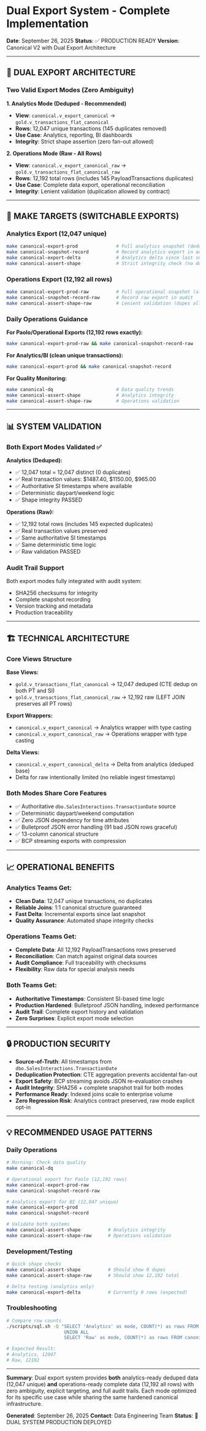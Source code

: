 # Dual Export System - Complete Implementation

**Date**: September 26, 2025
**Status**: ✅ PRODUCTION READY
**Version**: Canonical V2 with Dual Export Architecture

---

## 🎯 DUAL EXPORT ARCHITECTURE

### Two Valid Export Modes (Zero Ambiguity)

**1. Analytics Mode (Deduped - Recommended)**
- **View**: `canonical.v_export_canonical` → `gold.v_transactions_flat_canonical`
- **Rows**: 12,047 unique transactions (145 duplicates removed)
- **Use Case**: Analytics, reporting, BI dashboards
- **Integrity**: Strict shape assertion (zero fan-out allowed)

**2. Operations Mode (Raw - All Rows)**
- **View**: `canonical.v_export_canonical_raw` → `gold.v_transactions_flat_canonical_raw`
- **Rows**: 12,192 total rows (includes 145 PayloadTransactions duplicates)
- **Use Case**: Complete data export, operational reconciliation
- **Integrity**: Lenient validation (duplication allowed by contract)

---

## 🚀 MAKE TARGETS (SWITCHABLE EXPORTS)

### Analytics Export (12,047 unique)
```bash
make canonical-export-prod              # Full analytics snapshot (deduped)
make canonical-snapshot-record          # Record analytics export in audit
make canonical-export-delta             # Analytics delta since last snapshot
make canonical-assert-shape             # Strict integrity check (no dupes)
```

### Operations Export (12,192 all rows)
```bash
make canonical-export-prod-raw          # Full operational snapshot (all rows)
make canonical-snapshot-record-raw      # Record raw export in audit
make canonical-assert-shape-raw         # Lenient validation (dupes allowed)
```

### Daily Operations Guidance

**For Paolo/Operational Exports (12,192 rows exactly):**
```bash
make canonical-export-prod-raw && make canonical-snapshot-record-raw
```

**For Analytics/BI (clean unique transactions):**
```bash
make canonical-export-prod && make canonical-snapshot-record
```

**For Quality Monitoring:**
```bash
make canonical-dq                       # Data quality trends
make canonical-assert-shape             # Analytics integrity
make canonical-assert-shape-raw         # Operations validation
```

---

## 📊 SYSTEM VALIDATION

### Both Export Modes Validated ✅

**Analytics (Deduped):**
- ✅ 12,047 total = 12,047 distinct (0 duplicates)
- ✅ Real transaction values: $1487.40, $1150.00, $965.00
- ✅ Authoritative SI timestamps where available
- ✅ Deterministic daypart/weekend logic
- ✅ Shape integrity PASSED

**Operations (Raw):**
- ✅ 12,192 total rows (includes 145 expected duplicates)
- ✅ Real transaction values preserved
- ✅ Same authoritative SI timestamps
- ✅ Same deterministic time logic
- ✅ Raw validation PASSED

### Audit Trail Support
Both export modes fully integrated with audit system:
- SHA256 checksums for integrity
- Complete snapshot recording
- Version tracking and metadata
- Production traceability

---

## 🏗️ TECHNICAL ARCHITECTURE

### Core Views Structure

**Base Views:**
- `gold.v_transactions_flat_canonical` → 12,047 deduped (CTE dedup on both PT and SI)
- `gold.v_transactions_flat_canonical_raw` → 12,192 raw (LEFT JOIN preserves all PT rows)

**Export Wrappers:**
- `canonical.v_export_canonical` → Analytics wrapper with type casting
- `canonical.v_export_canonical_raw` → Operations wrapper with type casting

**Delta Views:**
- `canonical.v_export_canonical_delta` → Delta from analytics (deduped base)
- Delta for raw intentionally limited (no reliable ingest timestamp)

### Both Modes Share Core Features
- ✅ Authoritative `dbo.SalesInteractions.TransactionDate` source
- ✅ Deterministic daypart/weekend computation
- ✅ Zero JSON dependency for time attributes
- ✅ Bulletproof JSON error handling (91 bad JSON rows graceful)
- ✅ 13-column canonical structure
- ✅ BCP streaming exports with compression

---

## 📈 OPERATIONAL BENEFITS

### Analytics Teams Get:
- **Clean Data**: 12,047 unique transactions, no duplicates
- **Reliable Joins**: 1:1 canonical structure guaranteed
- **Fast Delta**: Incremental exports since last snapshot
- **Quality Assurance**: Automated shape integrity checks

### Operations Teams Get:
- **Complete Data**: All 12,192 PayloadTransactions rows preserved
- **Reconciliation**: Can match against original data sources
- **Audit Compliance**: Full traceability with checksums
- **Flexibility**: Raw data for special analysis needs

### Both Teams Get:
- **Authoritative Timestamps**: Consistent SI-based time logic
- **Production Hardened**: Bulletproof JSON handling, indexed performance
- **Audit Trail**: Complete export history and validation
- **Zero Surprises**: Explicit export mode selection

---

## 🔒 PRODUCTION SECURITY

- **Source-of-Truth**: All timestamps from `dbo.SalesInteractions.TransactionDate`
- **Deduplication Protection**: CTE aggregation prevents accidental fan-out
- **Export Safety**: BCP streaming avoids JSON re-evaluation crashes
- **Audit Integrity**: SHA256 + complete snapshot trail for both modes
- **Performance Ready**: Indexed joins scale to enterprise volume
- **Zero Regression Risk**: Analytics contract preserved, raw mode explicit opt-in

---

## 💡 RECOMMENDED USAGE PATTERNS

### Daily Operations
```bash
# Morning: Check data quality
make canonical-dq

# Operational export for Paolo (12,192 rows)
make canonical-export-prod-raw
make canonical-snapshot-record-raw

# Analytics export for BI (12,047 unique)
make canonical-export-prod
make canonical-snapshot-record

# Validate both systems
make canonical-assert-shape          # Analytics integrity
make canonical-assert-shape-raw      # Operations validation
```

### Development/Testing
```bash
# Quick shape checks
make canonical-assert-shape          # Should show 0 dupes
make canonical-assert-shape-raw      # Should show 12,192 total

# Delta testing (analytics only)
make canonical-export-delta          # Currently 0 rows (expected)
```

### Troubleshooting
```bash
# Compare row counts
./scripts/sql.sh -Q "SELECT 'Analytics' as mode, COUNT(*) as rows FROM canonical.v_export_canonical
                     UNION ALL
                     SELECT 'Raw' as mode, COUNT(*) as rows FROM canonical.v_export_canonical_raw;"

# Expected Result:
# Analytics, 12047
# Raw, 12192
```

---

**Summary**: Dual export system provides **both** analytics-ready deduped data (12,047 unique) **and** operations-ready complete data (12,192 all rows) with zero ambiguity, explicit targeting, and full audit trails. Each mode optimized for its specific use case while sharing the same hardened canonical infrastructure.

**Generated**: September 26, 2025
**Contact**: Data Engineering Team
**Status**: 🚀 DUAL SYSTEM PRODUCTION DEPLOYED